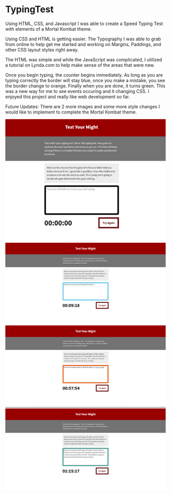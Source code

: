 # TypingTest
Using HTML, CSS, and Javascript I was able to create a Speed Typing Test with elements of a Mortal Kombat theme. 

Using CSS and HTML is getting easier. The Typography I was able to grab from online to help get me started and working on Margins, Paddings, and other CSS layout styles right away. 

The HTML was simple and while the JavaScript was complicated, I utilized a tutorial on Lynda.com to help make sense of the areas that were new. 

Once you begin typing, the counter begins immediately. As long as you are typing correctly the border will stay blue, once you make a mistake, you see the border change to orange. Finally when you are done, it turns green. This was a new way for me to see events occuring and it changing CSS. I enjoyed this project and really like web development so far.


Future Updates:
There are 2 more images and some more style changes I would like to implement to complete the Mortal Kombat theme. 

![alt text](https://github.com/abelberhane/TypingTest/blob/master/Images/TypeSH.png?raw=true)
![alt text](https://github.com/abelberhane/TypingTest/blob/master/Images/GoodSH.png?raw=true)
![alt text](https://github.com/abelberhane/TypingTest/blob/master/Images/MistakesSH.png?raw=true)
![alt text](https://github.com/abelberhane/TypingTest/blob/master/Images/DoneSH.png?raw=true)

